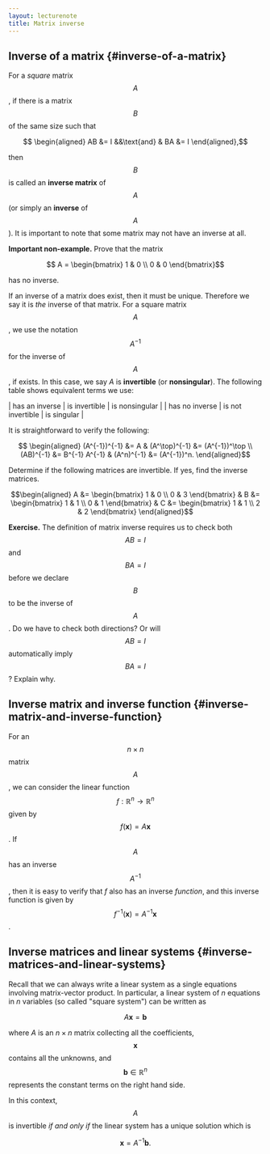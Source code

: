 ```yaml
---
layout: lecturenote
title: Matrix inverse
---
```


Inverse of a matrix {#inverse-of-a-matrix}
-------------------

For a *square* matrix $$A$$, if there is a matrix $$B$$ of the same size
such that

$$  \begin{aligned}
        AB &= I
        &&\text{and} &
        BA &= I
    \end{aligned},$$

then $$B$$ is called an **inverse matrix** of $$A$$
(or simply an **inverse** of $$A$$).
It is important to note that some matrix
may not have an inverse at all.

**Important non-example.**
Prove that the matrix

$$  A =
    \begin{bmatrix}
        1 & 0 \\
        0 & 0
    \end{bmatrix}$$

has no inverse.

If an inverse of a matrix does exist, then it must be unique.
Therefore we say it is *the* inverse of that matrix.
For a square matrix $$A$$,
we use the notation $$A^{-1}$$ for the inverse of $$A$$, if exists.
In this case, we say $A$ is **invertible** (or **nonsingular**).
The following table shows equivalent terms we use:

| has an inverse  |  is invertible    | is nonsingular |
|  has no inverse | is not invertible |  is singular   |

It is straightforward to verify the following:

$$  \begin{aligned}
        (A^{-1})^{-1} &= A &
        (A^\top)^{-1} &= (A^{-1})^\top \\
        (AB)^{-1} &= B^{-1} A^{-1} &
        (A^n)^{-1} &= (A^{-1})^n.
    \end{aligned}$$

Determine if the following matrices are invertible.
If yes, find the inverse matrices.

$$\begin{aligned}
            A &=
            \begin{bmatrix}
                1 & 0 \\
                0 & 3
            \end{bmatrix}
            &
            B &=
            \begin{bmatrix}
                1 & 1 \\
                0 & 1
            \end{bmatrix}
            &
            C &=
            \begin{bmatrix}
                1 & 1 \\
                2 & 2
            \end{bmatrix}
        \end{aligned}$$

**Exercise.**
The definition of matrix inverse requires us to check both
$$AB = I$$ and $$BA = I$$ before we declare $$B$$ to be the inverse of $$A$$.
Do we have to check both directions?
Or will $$AB = I$$ automatically imply $$BA = I$$? Explain why.

Inverse matrix and inverse function {#inverse-matrix-and-inverse-function}
-----------------------------------

For an $$n \times n$$ matrix $$A$$,
we can consider the linear function
$$f : \mathbb{R}^n \to \mathbb{R}^n$$ given by $$f(\mathbf{x}) = A \mathbf{x}$$.
If $$A$$ has an inverse $$A^{-1}$$,
then it is easy to verify that $f$ also has an inverse *function*,
and this inverse function is given by $$f^{-1}(\mathbf{x}) = A^{-1} \mathbf{x}$$.

Inverse matrices and linear systems {#inverse-matrices-and-linear-systems}
-----------------------------------

Recall that we can always write a linear system as a single equations
involving matrix-vector product. In particular, a linear system of $n$
equations in $n$ variables (so called "square system") can be written as

$$A \mathbf{x} = \mathbf{b}$$

where $A$ is an $n \times n$ matrix collecting all the coefficients,
$$\mathbf{x}$$ contains all the unknowns, and $$\mathbf{b} \in \mathbb{R}^n$$
represents the constant terms on the right hand side.

In this context, $$A$$ is invertible *if and only if* the linear system
has a unique solution which is

$$\mathbf{x} = A^{-1} \mathbf{b}.$$

